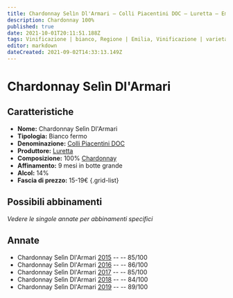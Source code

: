 ```yaml
---
title: Chardonnay Selìn Dl'Armari – Colli Piacentini DOC – Luretta – Emilia (IT) – 15-19€ – 2★-3★
description: Chardonnay 100%
published: true
date: 2021-10-01T20:11:51.188Z
tags: Vinificazione | bianco, Regione | Emilia, Vinificazione | varietale, Vinificazione | fermo, Valutazioni | 3 stelle, Vitigni | Chardonnay, Prezzi | 15-19€
editor: markdown
dateCreated: 2021-09-02T14:33:13.149Z
---
```


# Chardonnay Selìn Dl'Armari

## Caratteristiche
- **Nome:** Chardonnay Selìn Dl'Armari
- **Tipologia:** Bianco fermo
- **Denominazione:** [Colli Piacentini DOC](/denominazioni/Italia/Emilia/DOC-Colli-Piacentini)
- **Produttore:** [Luretta](/produttori/Italia/Emilia/Luretta) 
- **Composizione:** 100% [Chardonnay](/vitigni/Francia/bacca-bianca/chardonnay)
- **Affinamento:** 9 mesi in botte grande
- **Alcol:** 14%
- **Fascia di prezzo:** 15-19€
{.grid-list}



## Possibili abbinamenti
*Vedere le singole annate per abbinamenti specifici*

## Annate
- Chardonnay Selìn Dl'Armari [2015](/vini/Italia/Emilia/Luretta/Chardonnay-Selin-Dl-Armari/2015) -- <span class="star-3"></span> -- 85/100
- Chardonnay Selìn Dl'Armari [2016](/vini/Italia/Emilia/Luretta/Chardonnay-Selin-Dl-Armari/2016) -- <span class="star-3"></span> -- 86/100
- Chardonnay Selìn Dl'Armari [2017](/vini/Italia/Emilia/Luretta/Chardonnay-Selin-Dl-Armari/2017) -- <span class="star-3"></span> -- 85/100
- Chardonnay Selìn Dl'Armari [2018](/vini/Italia/Emilia/Luretta/Chardonnay-Selin-Dl-Armari/2018) -- <span class="star-2"></span> -- 84/100
- Chardonnay Selìn Dl'Armari [2019](/vini/Italia/Emilia/Luretta/Chardonnay-Selin-Dl-Armari/2019) -- <span class="star-3"></span> -- 89/100


